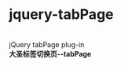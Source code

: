 # jquery-tabPage
<br/>jQuery tabPage plug-in
<br/><b>大圣标签切换页--tabPage</b>
<br/>
<br/><link rel="stylesheet" type="text/css" href="css/tabPage.css" />
<br/><script type="text/javascript" src="js/jquery-1.3.2.min.js"></script>
<br/><script type="text/javascript" src="js/jquery.tabPage.js"></script>
<br/>
<br/><script language="javascript">
<br/>$(document).ready(function(){
<br/>	$(".tab").tabPage({
<br/>		way:"mouse",	//切换方式:chick|mouse 默认值:mouse
<br/>		speed:100,		//响应速度:(毫秒数) 默认值:100
<br/>		auto:true,		//自动切换:true|false 默认值:false
<br/>		delay:3			//自切延时:(秒) 默认值:3
<br/>	});
<br/>});
<br/></script>
